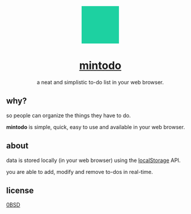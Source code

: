 <div align="center">
  <img src="icon.svg" height="100px" />
  
  # [mintodo](https://often.github.io/mintodo/)
  a neat and simplistic to-do list in your web browser.
</div>

## why?
so people can organize the things they have to do.

**mintodo** is simple, quick, easy to use and available in your web browser.

## about
data is stored locally (in your web browser) using the [localStorage](https://developer.mozilla.org/en-US/docs/Web/API/Window/localStorage) API.

you are able to add, modify and remove to-dos in real-time.

## license
[0BSD](LICENSE)
